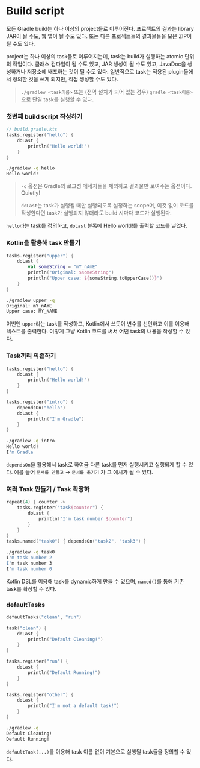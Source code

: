 # Build script

모든 Gradle build는 하나 이상의 project들로 이루어진다. 프로젝트의 결과는 library JAR이 될 수도, 웹 앱이 될 수도 있다. 또는 다른 프로젝트들의 결과물들을 모은 ZIP이 될 수도 있다.

project는 하나 이상의 task들로 이루어지는데, task는 build가 실행하는 atomic 단위의 작업이다. 클래스 컴파일이 될 수도 있고, JAR 생성이 될 수도 있고, JavaDoc을 생성하거나 저장소에 배포하는 것이 될 수도 있다. 일반적으로 task는 적용된 plugin들에서 정의한 것을 쓰게 되지만, 직접 생성할 수도 있다.

> `./gradlew <task이름>` 또는 (전역 설치가 되어 있는 경우) `gradle <task이름>`으로 단일 task를 실행할 수 있다.

### 첫번째 build script 작성하기

```kotlin
// build.gradle.kts
tasks.register("hello") {
    doLast {
        println("Hello world!")
    }
}
```

```bash
./gradlew -q hello
Hello world!
```

> `-q` 옵션은 Gradle의 로그성 메세지들을 제외하고 결과물만 보여주는 옵션이다. Quietly!
>
> `doLast`는 task가 실행될 때만 실행되도록 설정하는 scope며, 이것 없이 코드를 작성한다면 task가 실행되지 않더라도 build 시마다 코드가 실행된다.

`hello`라는 task를 정의하고, `doLast` 블록에 Hello world!를 출력할 코드를 넣었다.

### Kotlin을 활용해 task 만들기

```kotlin
tasks.register("upper") {
    doLast {
        val someString = "mY_nAmE"
        println("Original: $someString")
        println("Upper case: ${someString.toUpperCase()}")
    }
}
```

```bash
./gradlew upper -q
Original: mY_nAmE
Upper case: MY_NAME
```

이번엔 `upper`라는 task를 작성하고, Kotlin에서 쓰듯이 변수를 선언하고 이를 이용해 텍스트를 출력한다. 이렇게 그냥 Kotlin 코드를 써서 어떤 task의 내용을 작성할 수 있다.

### Task끼리 의존하기

```kotlin
tasks.register("hello") {
    doLast {
        println("Hello world!")
    }
}

tasks.register("intro") {
    dependsOn("hello")
    doLast {
        println("I'm Gradle")
    }
}
```

```bash
./gradlew -q intro
Hello world!
I'm Gradle
```

`dependsOn`을 활용해서 task로 하여금 다른 task를 먼저 실행시키고 실행되게 할 수 있다. 예를 들어 `문서를 만들고` → `문서를 옮기기` 가 그 예시가 될 수 있다.

### 여러 Task 만들기 / Task 확장하

```kotlin
repeat(4) { counter ->
    tasks.register("task$counter") {
        doLast {
            println("I'm task number $counter")
        }
    }
}
tasks.named("task0") { dependsOn("task2", "task3") }
```

```bash
./gradlew -q task0
I'm task number 2
I'm task number 3
I'm task number 0
```

Kotlin DSL를 이용해 task를 dynamic하게 만들 수 있으며, `named()`를 통해 기존 task를 확장할 수 있다.

### defaultTasks

```kotlin
defaultTasks("clean", "run")

task("clean") {
    doLast {
        println("Default Cleaning!")
    }
}

tasks.register("run") {
    doLast {
        println("Default Running!")
    }
}

tasks.register("other") {
    doLast {
        println("I'm not a default task!")
    }
}
```

```bash
./gradlew -q
Default Cleaning!
Default Running!
```

`defaultTask(...)`를 이용해 task 이름 없이 기본으로 실행될 task들을 정의할 수 있다.
